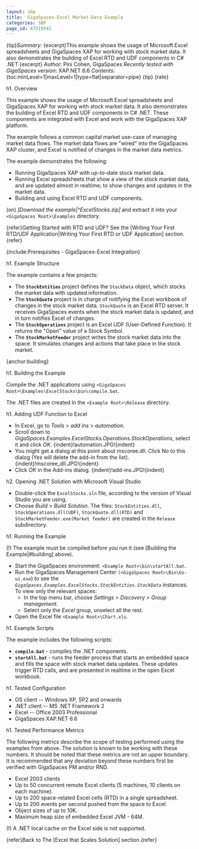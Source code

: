 ```yaml
---
layout: sbp
title:  GigaSpaces-Excel Market-Data Example
categories: SBP
page_id: 47219542
---
```


{tip}*Summary:* {excerpt}This example shows the usage of Microsoft Excel spreadsheets and GigaSpaces XAP for working with stock market data. It also demonstrates the building of Excel RTD and UDF components in C# .NET.{excerpt}
*Author*: Pini Cohen, GigaSpaces
*Recently tested with GigaSpaces version*: XAP.NET 6.6
*Contents:*
{toc:minLevel=1|maxLevel=1|type=flat|separator=pipe}
{tip}
{rate}

h1. Overview

This example shows the usage of Microsoft Excel spreadsheets and GigaSpaces XAP for working with stock market data. It also demonstrates the building of Excel RTD and UDF components in C# .NET. These components are integrated with Excel and work with the GigaSpaces XAP platform.

The example follows a common capital market use-case of managing market data flows. The market data flows are "wired" into the GigaSpaces XAP cluster, and Excel is notified of changes in the market data metrics.

The example demonstrates the following:
- Running GigaSpaces XAP with up-to-date stock market data.
- Running Excel spreadsheets that show a view of the stock market data, and are updated almost in realtime; to show changes and updates in the market data.
- Building and using Excel RTD and UDF components.

(on) *[*Download the example*|^ExcelStocks.zip]* and extract it into your `<GigaSpaces Root>\Examples` directory.

{refer}Getting Started with RTD and UDF? See the [Writing Your First RTD/UDF Application|Writing Your First RTD or UDF Application] section.{refer}

{include:Prerequisites - GigaSpaces-Excel Integration}

h1. Example Structure

The example contains a few projects:
- The **`StockEntities`** project defines the `StockData` object, which stocks the market data with updated information.
- The **`StockQuote`** project is in charge of notifying the Excel workbook of changes in the stock market data. `StockQuote` is an Excel RTD server. It receives GigaSpaces events when the stock market data is updated, and in turn notifies Excel of changes.
- The **`StockOperations`** project is an Excel UDF (User-Defined Function). It returns the "Open" value of a Stock Symbol.
- The **`StockMarketFeeder`** project writes the stock market data into the space. It simulates changes and actions that take place in the stock market.

{anchor:building}

h1. Building the Example

Compile the .NET applications using `<GigaSpaces Root>\Examples\ExcelStocks\bin\compile.bat`.

The .NET files are created in the `<Example Root>\Release` directory.

h1. Adding UDF Function to Excel

- In Excel, go to *Tools* > *add ins* > *automation*.
- Scroll down to *GigaSpaces.Examples.ExcelStocks.Operations.StockOperations*, select it and click *OK*.
{indent}!automation.JPG!{indent}
- You might get a dialog at this point about mscoree.dll. Click No to this dialog (Yes will delete the add-in from the list).
{indent}!mscoree_dll.JPG!{indent}
- Click *OK* in the Add-ins dialog.
{indent}!add-ins.JPG!{indent}

h2. Opening .NET Solution with Microsoft Visual Studio

- Double-click the `ExcelStocks.sln` file, according to the version of Visual Studio you are using.
- Choose *Build* > *Build Solution*. The files: `StockEntities.dll`, `StockOperations.dll(UDF)`, `StockQuote.dll(RTD)` and `StockMarketFeeder.exe(Market feeder)`  are created in the `Release` subdirectory.

h1. Running the Example

(!) The example must be compiled before you run it (see [Building the Example|#building] above).
- Start the GigaSpaces environment: `<Example Root>\bin\startAll.bat`.
- Run the GigaSpaces Management Center `(<GigaSpaces Root>\Bin\Gs-ui.exe`) to see the *`GigaSpaces.Examples.ExcelStocks.StockEntities.StockData`* instances. To view only the relevant spaces:
    - In the top menu bar, choose *Settings* > *Discovery* > *Group management*.
    - Select only the *Excel* group, unselect all the rest.
- Open the Excel file `<Example Root>\Chart.xls`.

h1. Example Scripts

The example includes the following scripts:
- **`compile.bat`** \- compiles the .NET components.
- **`startAll.bat`** \- runs the feeder process that starts an embedded space and fills the space with stock market data updates. These updates trigger RTD calls, and are presented in realtime in the open Excel workbook.

h1. Tested Configuration

- OS client -- Windows XP, SP2 and onwards
- .NET client -- MS .NET Framework 2
- Excel -- Office 2003 Professional
- GigaSpaces XAP.NET 6.6

h1. Tested Performance Metrics

The following metrics describe the scope of testing performed using the examples from above. The solution is known to be working with these numbers. It should be noted that these metrics are not an upper boundary. It is recommended that any deviation beyond these numbers first be verified with GigaSpaces PM and/or RND.
- Excel 2003 clients
- Up to 50 concurrent remote Excel clients (5 machines, 10 clients on each machine).
- Up to 200 space-related Excel cells (RTD) in a single spreadsheet.
- Up to 200 events per second pushed from the space to Excel.
- Object sizes of up to 10K.
- Maximum heap size of embedded Excel JVM - 64M.

(!) A .NET local cache on the Excel side is not supported.

{refer}Back to The [Excel that Scales Solution] section.{refer}